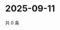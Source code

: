 # 2025-09-11

共 0 条

<!-- BEGIN ZHIHUQUESTIONS -->
<!-- 最后更新时间 Thu Sep 11 2025 07:10:30 GMT+0800 (China Standard Time) -->

<!-- END ZHIHUQUESTIONS -->
